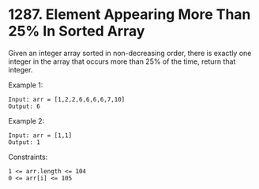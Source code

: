 # 1287. Element Appearing More Than 25% In Sorted Array

Given an integer array sorted in non-decreasing order, there is exactly one integer in the array that occurs more than 25% of the time, return that integer.

 

Example 1:

    Input: arr = [1,2,2,6,6,6,6,7,10]
    Output: 6

Example 2:

    Input: arr = [1,1]
    Output: 1

 

Constraints:

    1 <= arr.length <= 104
    0 <= arr[i] <= 105

